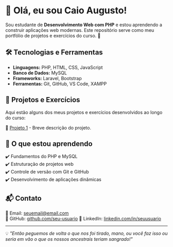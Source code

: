 # 👋 Olá, eu sou Caio Augusto!

Sou estudante de **Desenvolvimento Web com PHP** e estou aprendendo a construir aplicações web modernas. Este repositório serve como meu portfólio de projetos e exercícios do curso. 🚀

## 🛠️ Tecnologias e Ferramentas
- **Linguagens:** PHP, HTML, CSS, JavaScript
- **Banco de Dados:** MySQL
- **Frameworks:** Laravel, Bootstrap
- **Ferramentas:** Git, GitHub, VS Code, XAMPP

## 📌 Projetos e Exercícios
Aqui estão alguns dos meus projetos e exercícios desenvolvidos ao longo do curso:

🔹 [Projeto 1](https://github.com/cayoaugusto1/cayoaugusto1) - Breve descrição do projeto.
<!-- 🔹 [Projeto 2](https://github.com/seu-usuario/projeto-2) - Breve descrição do projeto.
🔹 [Projeto 3](https://github.com/seu-usuario/projeto-3) - Breve descrição do projeto. -->

## 📖 O que estou aprendendo
✔️ Fundamentos do PHP e MySQL  
✔️ Estruturação de projetos web  
✔️ Controle de versão com Git e GitHub  
✔️ Desenvolvimento de aplicações dinâmicas  

## 📬 Contato
📧 Email: [seuemail@email.com](caioausgustobm1@outlook.com)  
🔗 GitHub:  [github.com/seu-usuario](https://github.com/cayoaugusto1)
🔗 LinkedIn: [linkedin.com/in/seuusuario](https://linkedin.com/in/seuusuario)  

---

💡 _"Então peguemos de volta o que nos foi tirado, mano, ou você faz isso ou seria em vão o que os nossos ancestrais teriam sangrado!"_